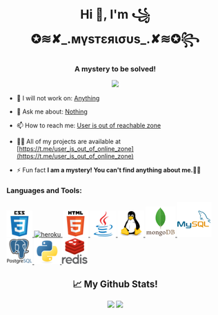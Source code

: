 <h1 align="center">Hi 👋, I'm ꧁✪≋✘_.мүsтεяισυs_.✘≋✪꧂</h1>

<h3 align="center">A mystery to be solved!</h3>

<p align="center"><a href="https://t.me/xmysteriousx"><img src="https://img.shields.io/badge/Telegram-Contact%20%40xmysteriousx-red.svg?logo=telegram"></a></p>

- 🔭 I will not work on: [Anything](https://www.dictionary.com/browse/anything)

- 💬 Ask me about: [Nothing](https://www.dictionary.com/browse/nothing)

- 📫 How to reach me: [User is out of reachable zone](https://t.me/user_is_out_of_online_zone)

- 👨‍💻 All of my projects are available at [https://t.me/user_is_out_of_online_zone](https://t.me/user_is_out_of_online_zone)

- ⚡ Fun fact **I am a mystery! You can't find anything about me.🤷‍♀️**


<h3 align="left">Languages and Tools:</h3>
<p align="left"> <a href="https://www.w3schools.com/css/" target="_blank"> <img src="https://raw.githubusercontent.com/devicons/devicon/master/icons/css3/css3-original-wordmark.svg" alt="css3" width="60" height="60"/> </a> <a href="https://heroku.com" target="_blank"> <img src="https://www.vectorlogo.zone/logos/heroku/heroku-icon.svg" alt="heroku" width="60" height="60"/> </a> <a href="https://www.w3.org/html/" target="_blank"> <img src="https://raw.githubusercontent.com/devicons/devicon/master/icons/html5/html5-original-wordmark.svg" alt="html5" width="60" height="60"/> </a> <a href="https://www.java.com" target="_blank"> <img src="https://raw.githubusercontent.com/devicons/devicon/master/icons/java/java-original.svg" alt="java" width="60" height="60"/> </a> <a href="https://www.linux.org/" target="_blank"> <img src="https://raw.githubusercontent.com/devicons/devicon/master/icons/linux/linux-original.svg" alt="linux" width="60" height="60"/> </a> <a href="https://www.mongodb.com/" target="_blank"> <img src="https://raw.githubusercontent.com/devicons/devicon/master/icons/mongodb/mongodb-original-wordmark.svg" alt="mongodb" width="70" height="70"/> </a> <a href="https://www.mysql.com/" target="_blank"> <img src="https://raw.githubusercontent.com/devicons/devicon/master/icons/mysql/mysql-original-wordmark.svg" alt="mysql" width="80" height="80"/> </a> <a href="https://www.postgresql.org" target="_blank"> <img src="https://raw.githubusercontent.com/devicons/devicon/master/icons/postgresql/postgresql-original-wordmark.svg" alt="postgresql" width="60" height="60"/> </a> <a href="https://www.python.org" target="_blank"> <img src="https://raw.githubusercontent.com/devicons/devicon/master/icons/python/python-original.svg" alt="python" width="60" height="60"/> </a> <a href="https://redis.io" target="_blank"> <img src="https://raw.githubusercontent.com/devicons/devicon/master/icons/redis/redis-original-wordmark.svg" alt="redis" width="60" height="60"/> </a></p>

<h2 align="center">📈 My Github Stats! </h2>
  
<div align="center">
    <img src="https://github-readme-streak-stats.herokuapp.com?user=xmysterlousx&&theme=highcontrast&fire=DD5523&ring=E1397B&sideLabels=65FDF6&currStreakLabel=F9D659&&background=141320" width="48%" />
    <img src="https://github-readme-stats.vercel.app/api/top-langs?username=xmysterlousx&show_icons=true&locale=en&hide=shell,dockerfile&theme=radical" width="48%" />
</div>  
<div align="center">
   <img src="https://github-readme-stats.vercel.app/api/top-langs?username=xmysterlousx&show_icons=true&locale=en&hide=shell,dockerfile&theme=radical" alt="" srcset="" align="center" width="49%">
</div> 
